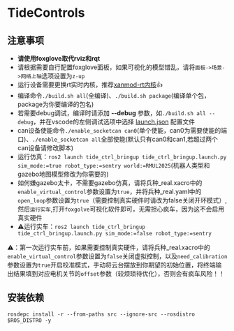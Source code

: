 # TideControls

## 注意事项

* **请使用foxglove取代rviz和rqt**
* 请根据需要自行配置foxglove面板，如果可视化的模型错乱，请将```面板->场景->网络上轴```选项设置为```z-up```
* 运行设备需要更换rt实时内核，推荐[xanmod-rt内核](https://xanmod.org/)👍
* 编译命令```./build.sh all```(全编译)、```./build.sh package```(编译单个包，package为你要编译的包名)
* 若需要debug调试，编译时请添加 **--debug** 参数，如```./build.sh all --debug```，并在vscode的左侧调试选项中选择 [launch.json](.vscode/launch.json) 配置文件
* can设备使能命令```./enable_socketcan can0```(单个使能，can0为需要使能的端口)、```./enable_socketcan all```全部使能(默认只有can0和can1,若超过两个can设备请修改脚本)
*  运行仿真：```ros2 launch tide_ctrl_bringup tide_ctrl_bringup.launch.py sim_mode:=true robot_type:=sentry world:=RMUL2025```(机器人类型和gazebo地图模型修改为你需要的)
 * 如何嫌gazebo太卡，不需要gazebo仿真，请将兵种_real.xacro中的```enable_virtual_control```参数设置为```true```，并将兵种_real.yaml中的```open_loop```参数设置为```true```（需要控制真实硬件时请改为false关闭开环模式）,然后```运行实车```,打开```foxgolve```可视化软件即可，无需担心疯车，因为这不会启用真实硬件
*  ⚠️运行实车：```ros2 launch tide_ctrl_bringup tide_ctrl_bringup.launch.py sim_mode:=false robot_type:=sentry```

⚠️：第一次运行实车前，如果需要控制真实硬件，请将兵种_real.xacro中的```enable_virtual_control```参数设置为```false```关闭虚拟控制，以及```need_calibration```参数设置为```true```开启校准模式，手动将云台摆放到你期望的初始位置，将终端输出结果填到对应电机关节的```offset```参数（较烦琐待优化），否则会有疯车风险！！


## 安装依赖
```
rosdepc install -r --from-paths src --ignore-src --rosdistro $ROS_DISTRO -y
```
